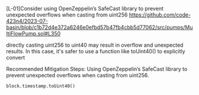 [L-01]Consider using OpenZeppelin’s SafeCast library to prevent unexpected overflows when casting from uint256
https://github.com/code-423n4/2023-07-basin/blob/c1b72d4e372a6246e0efbd57b47fb4cbb5d77062/src/pumps/MultiFlowPump.sol#L350

directly casting uint256 to uint40 may result in overflow and unexpected results. In this case, it's safer to use a function like toUint40() to explicitly convert

Recommended Mitigation Steps:
Using OpenZeppelin’s SafeCast library to prevent unexpected overflows when casting from uint256.
```solidity 
block.timestamp.toUint40()
```